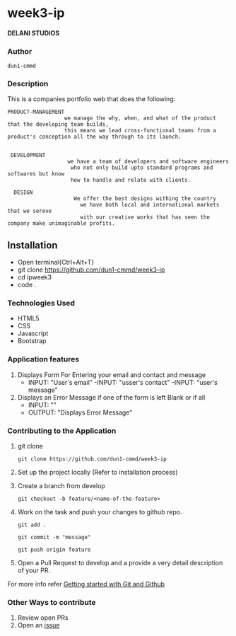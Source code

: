 # week3-ip
#### DELANI STUDIOS

### Author

```dun1-cmmd```

### Description

This is a companies portfolio web that does the following:

    PRODUCT-MANAGEMENT
                      we manage the why, when, and what of the product that the developing team builds,
                      this means we lead cross-functional teams from a product's conception all the way through to its launch.


     DEVELOPMENT
                       we have a team of developers and software engineers 
                        who not only build upto standard programs and softwares but know 
                        how to handle and relate with clients.

      DESIGN
                         We offer the best designs withing the country
                           we have both local and international markets that we sereve
                           with our creative works that has seen the company make unimaginable profits.





## Installation

  - Open terminal{Ctrl+Alt+T}
  - git clone https://github.com/dun1-cmmd/week3-ip
  - cd ipweek3
  - code .

### Technologies Used

  - HTML5
  - CSS
  - Javascript
  - Bootstrap


### Application features

  1. Displays Form For Entering your email and contact and message
      - INPUT: "User's email"
      -INPUT:  "usser's contact"
      -INPUT: "user's message"
  2. Displays an Error Message if one of the form is left Blank or if all
      - INPUT: ""
      - OUTPUT: "Displays Error Message"
  

### Contributing to the Application
1. git clone
   
   ``` git clone https://github.com/dun1-cmmd/week3-ip ```

2. Set up the project locally (Refer to installation process)


3. Create a branch from develop

   ``` git checkout -b feature/<name-of-the-feature> ```
   

4. Work on the task and push your changes to github repo.

   
   ``` git add . ```

   ``` git commit -m "message" ```



   ``` git push origin feature ```
   

5. Open a Pull Request to develop and a provide a very detail description of your PR.

  For more info refer [Getting started with Git and Github](https://towardsdatascience.com/getting-started-with-git-and-github-6fcd0f2d4ac6)


### Other Ways to contribute

  1. Review open PRs
  2. Open an [issue](https://help.github.com/en/articles/about-issues)
